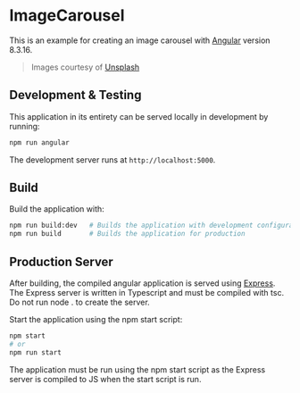 # ImageCarousel

This is an example for creating an image carousel with [Angular](https://angular.io) version 8.3.16.

> Images courtesy of [Unsplash](https://unsplash.com)
## Development & Testing

This application in its entirety can be served locally in development by running:
```bash
npm run angular
```
The development server runs at `http://localhost:5000`.

## Build

Build the application with:
```bash
npm run build:dev	# Builds the application with development configuration
npm run build		# Builds the application for production
```

## Production Server

After building, the compiled angular application is served using [Express](http://expressjs.com). The Express server is written in Typescript and must be compiled with tsc. Do not run node . to create the server.

Start the application using the npm start script:
```bash
npm start
# or
npm run start
```

The application must be run using the npm start script as the Express server is compiled to JS when the start script is run.
